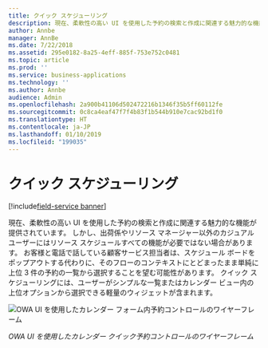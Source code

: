 ```yaml
---
title: クイック スケジューリング
description: 現在、柔軟性の高い UI を使用した予約の検索と作成に関連する魅力的な機能が提供されています。
author: Annbe
manager: AnnBe
ms.date: 7/22/2018
ms.assetid: 295e0182-8a25-4eff-885f-753e752c0481
ms.topic: article
ms.prod: ''
ms.service: business-applications
ms.technology: ''
ms.author: Annbe
audience: Admin
ms.openlocfilehash: 2a900b41106d502472216b1346f35b5ff60112fe
ms.sourcegitcommit: 0c8ca4eaf47f7f4b83f1b544b910e7cac92bd1f0
ms.translationtype: HT
ms.contentlocale: ja-JP
ms.lasthandoff: 01/10/2019
ms.locfileid: "199035"
---
```

#  <a name="quick-scheduling"></a>クイック スケジューリング

[!include[field-service banner](../../../includes/field-service.md)]



現在、柔軟性の高い UI を使用した予約の検索と作成に関連する魅力的な機能が提供されています。 しかし、出荷係やリソース マネージャー以外のカジュアル ユーザーにはリソース スケジュールすべての機能が必要ではない場合があります。 お客様と電話で話している顧客サービス担当者は、スケジュール ボードをポップアウトする代わりに、そのフローのコンテキストにとどまったまま単純に上位 3 件の予約の一覧から選択することを望む可能性があります。
クイック スケジューリングには、ユーザーがシンプルな一覧またはカレンダー ビュー内の上位オプションから選択できる軽量のウィジェットが含まれます。


![OWA UI を使用したカレンダー フォーム内予約コントロールのワイヤーフレーム](media/in-form-scheduling-1.png "OWA UI を使用したカレンダー フォーム内予約コントロールのワイヤーフレーム")
<!-- picture -->

*OWA UI を使用したカレンダー クイック予約コントロールのワイヤーフレーム*
